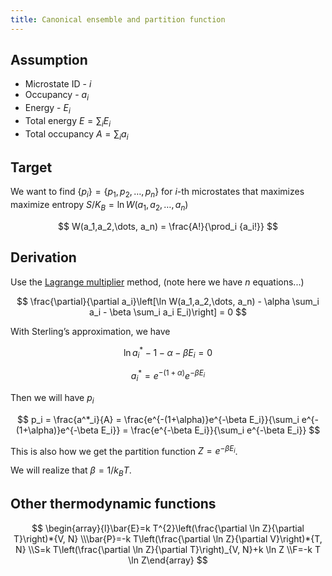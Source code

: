 ```yaml
---
title: Canonical ensemble and partition function
---
```




## Assumption

- Microstate ID - $i$
- Occupancy - $a_i$
- Energy - $E_i$
- Total energy $E = \sum_i E_i$
- Total occupancy $A = \sum_i a_i$

## Target

We want to find $\{p_i\} = \{p_1,p_2,\dots, p_n\}$ for $i$-th microstates that maximizes maximize entropy $S / K_B = \ln W(a_1,a_2,\dots, a_n)$

$$ W(a_1,a_2,\dots, a_n) = \frac{A!}{\prod_i {a_i!}} $$

## Derivation

Use the [Lagrange multiplier](https://www.notion.so/Lagrange-multiplier-c1d8c2f2daa249a78b30f38a9ac4e56f) method, (note here we have $n$ equations...)

$$ \frac{\partial}{\partial a_i}\left[\ln W(a_1,a_2,\dots, a_n) - \alpha \sum_i a_i - \beta \sum_i a_i E_i)\right] = 0 $$

With Sterling’s approximation, we have

$$ \ln a^*_i - 1 -\alpha - \beta E_i = 0 $$

$$ a_i^* = e^{-(1+\alpha)}e^{-\beta E_i} $$

Then we will have $p_i$

$$ p_i = \frac{a^*_i}{A} = \frac{e^{-(1+\alpha)}e^{-\beta E_i}}{\sum_i  e^{-(1+\alpha)}e^{-\beta E_i}} = \frac{e^{-\beta E_i}}{\sum_i e^{-\beta E_i}} $$

This is also how we get the partition function $Z = e^{-\beta E_i}$.

We will realize that $\beta = 1/k_BT$.

## Other thermodynamic functions

$$ \begin{array}{l}\bar{E}=k T^{2}\left(\frac{\partial \ln Z}{\partial T}\right)*{V, N} \\\bar{P}=-k T\left(\frac{\partial \ln Z}{\partial V}\right)*{T, N} \\S=k T\left(\frac{\partial \ln Z}{\partial T}\right)_{V, N}+k \ln Z \\F=-k T \ln Z\end{array} $$